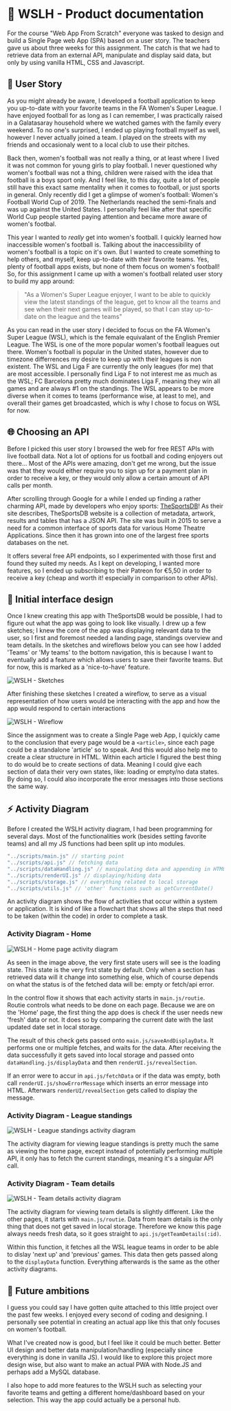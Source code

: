 # :notebook_with_decorative_cover: WSLH - Product documentation

For the course "Web App From Scratch" everyone was tasked to design and build a Single Page web App (SPA) based on a user story. The teachers gave us about three weeks for this assignment. The catch is that we had to retrieve data from an external API, manipulate and display said data, but only by using vanilla HTML, CSS and Javascript.

## :page_facing_up: User Story

As you might already be aware, I developed a football application to keep you up-to-date with your favorite teams in the FA Women's Super League. I have enjoyed football for as long as I can remember, I was practically raised in a Galatasaray household where we watched games with the family every weekend. To no one's surprised, I ended up playing football myself as well, however I never actually joined a team. I played on the streets with my friends and occasionaly went to a local club to use their pitches.

Back then, women's football was not really a thing, or at least where I lived it was not common for young girls to play football. I never questioned why women's football was not a thing, children were raised with the idea that football is a boys sport only. And I feel like, to this day, quite a lot of people still have this exact same mentality when it comes to football, or just sports in general. Only recently did I get a glimpse of women's football: Women's Football World Cup of 2019. The Netherlands reached the semi-finals and was up against the United States. I personally feel like after that specific World Cup people started paying attention and became more aware of women's footbal. 

This year I wanted to *really* get into women's football. I quickly learned how inaccessible women's football is. Talking about the inaccessibility of women's football is a topic on it's own. But I wanted to create something to help others, and myself, keep up-to-date with their favorite teams. Yes, plenty of football apps exists, but none of them focus on women's football! So, for this assignment I came up with a women's football related user story to build my app around:

> "As a Women's Super League enjoyer, I want to be able to quickly view the latest standings of the league, get to know all the teams and see when their next games will be played, so that I can stay up-to-date on the league and the teams"

As you can read in the user story I decided to focus on the FA Women's Super League (WSL), which is the female equivalant of the English Premier League. The WSL is one of the more popular women's football leagues out there. Women's football is popular in the United states, however due to timezone differrences my desire to keep up with their leagues is non existent. The WSL and Liga F are currently the only leagues (for me) that are most accessible. I personally find Liga F to not interest me as much as the WSL; FC Barcelona pretty much dominates Liga F, meaning they win all games and are always #1 on the standings. The WSL appears to be more diverse when it comes to teams (performance wise, at least to me), and overall their games get broadcasted, which is why I chose to focus on WSL for now.

## :globe_with_meridians: Choosing an API

Before I picked this user story I browsed the web for free REST APIs with live football data. Not a lot of options for us football and coding enjoyers out there... Most of the APIs were amazing, don't get me wrong, but the issue was that they would either require you to sign up for a payment plan in order to receive a key, or they would only allow a certain amount of API calls per month.  

After scrolling through Google for a while I ended up finding a rather charming API, made by developers who enjoy sports: [TheSportsDB](https://thesportsdb.com/)! As their site describes, TheSportsDB website is a collection of metadata, artwork, results and tables that has a JSON API. The site was built in 2015 to serve a need for a common interface of sports data for various Home Theatre Applications. Since then it has grown into one of the largest free sports databases on the net.

It offers several free API endpoints, so I experimented with those first and found they suited my needs. As I kept on developing, I wanted more features, so I ended up subscribing to their Patreon for €5,50 in order to receive a key (cheap and worth it! especially in comparison to other APIs).

## :art: Initial interface design

Once I knew creating this app with TheSportsDB would be possible, I had to figure out what the app was going to look like visually. I drew up a few sketches; I knew the core of the app was displaying relevant data to the user, so I first and foremost needed a landing page, standings overview and team details. In the sketches and wireflows below you can see how I added 'Teams' or 'My teams' to the bottom navigation, this is because I want to eventually add a feature which allows users to save their favorite teams. But for now, this is marked as a 'nice-to-have' feature.

![WSLH - Sketches](./assets/WSLH-sketches.jpg)

After finishing these sketches I created a wireflow, to serve as a visual representation of how users would be interacting with the app and how the app would respond to certain interactions

![WSLH - Wireflow](./assets/WSLH-wireflow.png)

Since the assignment was to create a Single Page web App, I quickly came to the conclusion that every page would be a `<article>`, since each page could be a standalone 'article' so to speak. And this would also help me to create a clear structure in HTML. Within each article I figured the best thing to do would be to create sections of data. Meaning I could give each section of data their very own states, like: loading or empty/no data states. By doing so, I could also incorporate the error messages into those sections the same way.

## :zap: Activity Diagram

Before I created the WSLH activity diagram, I had been programming for several days. Most of the functionalities work (besides setting favorite teams) and all my JS functions had been split up into modules.

```js
"../scripts/main.js" // starting point
"../scripts/api.js" // fetching data
"../scripts/dataHandling.js" // manipulating data and appending in HTML
"../scripts/renderUI.js" // displaying/hiding data
"../scripts/storage.js" // everything related to local storage
"../scripts/utils.js" // 'other' functions such as getCurrentDate()
```

An activity diagram shows the flow of activities that occur within a system or application. It is kind of like a flowchart that shows all the steps that need to be taken (within the code) in order to complete a task.

### Activity Diagram - Home

![WSLH - Home page activity diagram](./assets/WSLH-home-activity_diagram.png)

As seen in the image above, the very first state users will see is the loading state. This state is the very first state by default. Only when a section has retrieved data will it change into something else, which of course depends on what the status is of the fetched data will be: empty or fetch/api error.

In the control flow it shows that each activity starts in `main.js/routie`. Routie controls what needs to be done on each page. Because we are on the 'Home' page, the first thing the app does is check if the user needs new 'fresh' data or not. It does so by comparing the current date with the last updated date set in local storage.

The result of this check gets passed onto `main.js/saveAndDisplayData`. It performs one or multiple fetches, and waits for the data. After receiving the data successfully it gets saved into local storage and passed onto `dataHandling.js/displayData` and then `renderUI.js/revealSection`. 

If an error were to accur in `api.js/fetchData` or if the data was empty, both call `renderUI.js/showErrorMessage` which inserts an error message into HTML. Afterwars `renderUI/revealSection` gets called to display the message.

### Activity Diagram - League standings

![WSLH - League standings activity diagram](./assets/WSLH-league_standings-activity_diagram.png)

The activity diagram for viewing league standings is pretty much the same as viewing the home page, except instead of potentially performing multiple API, it only has to fetch the current standings, meaning it's a singular API call.

### Activity Diagram - Team details

![WSLH - Team details activity diagram](./assets/WSLH-team_details-activity_diagram.png)

The activity diagram for viewing team details is slightly different. Like the other pages, it starts with `main.js/routie`. Data from team details is the only thing that does not get saved in local storage. Therefore we know this page always needs fresh data, so it goes straight to `api.js/getTeamDetails(:id)`. 

Within this function, it fetches all the WSL league teams in order to be able to dislay 'next up' and 'previous' games. This data then gets passed along to the `displayData` function. Everything afterwards is the same as the other activity diagrams.

## :stars: Future ambitions

I guess you could say I have gotten quite attached to this little project over the past few weeks. I enjoyed every second of coding and designing. I personally see potential in creating an actual app like this that only focuses on women's football.

What I've created now is good, but I feel like it could be much better. Better UI design and better data manipulation/handling (especially since everything is done in vanilla JS). I would like to explore this project more design wise, but also want to make an actual PWA with Node.JS and perhaps add a MySQL database.

I also hope to add more features to the WSLH such as selecting your favorite teams and getting a different home/dashboard based on your selection. This way the app could actually be a personal hub.